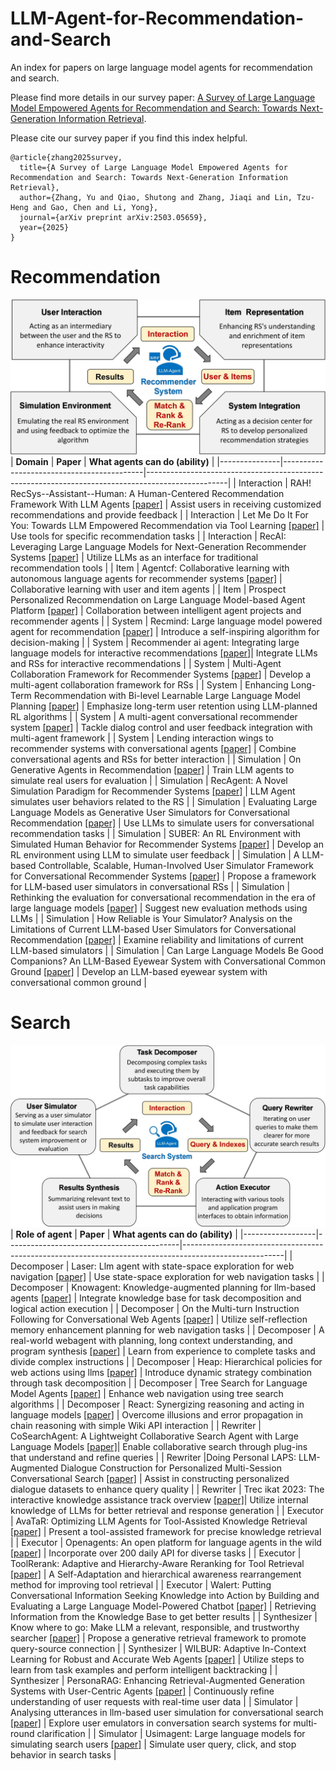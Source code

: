 # LLM-Agent-for-Recommendation-and-Search
An index for papers on large language model agents for recommendation and search. 

Please find more details in our survey paper: [A Survey of Large Language Model Empowered Agents for Recommendation and Search: Towards Next-Generation Information Retrieval](https://arxiv.org/abs/2308.14296).


Please cite our survey paper if you find this index helpful.

```
@article{zhang2025survey,
  title={A Survey of Large Language Model Empowered Agents for Recommendation and Search: Towards Next-Generation Information Retrieval},
  author={Zhang, Yu and Qiao, Shutong and Zhang, Jiaqi and Lin, Tzu-Heng and Gao, Chen and Li, Yong},
  journal={arXiv preprint arXiv:2503.05659},
  year={2025}
}
```

# Recommendation
![Four domains of LLM Agent's role in recommendation tasks](./figs/Recommend%20Domain.jpg)
| **Domain**    | **Paper**                                 | **What agents can do (ability)**                                                                 |
|---------------|-------------------------------------------|--------------------------------------------------------------------------------------------------|
| Interaction   | RAH! RecSys--Assistant--Human: A Human-Centered Recommendation Framework With LLM Agents [[paper]](https://ieeexplore.ieee.org/abstract/document/10572486/)                  | Assist users in receiving customized recommendations and provide feedback                        |
| Interaction   | Let Me Do It For You: Towards LLM Empowered Recommendation via Tool Learning   [[paper]](https://dl.acm.org/doi/abs/10.1145/3626772.3657828)            | Use tools for specific recommendation tasks                                                     |
| Interaction   | RecAI: Leveraging Large Language Models for Next-Generation Recommender Systems       [[paper]](https://dl.acm.org/doi/abs/10.1145/3589335.3651242)         | Utilize LLMs as an interface for traditional recommendation tools                                |
| Item          | Agentcf: Collaborative learning with autonomous language agents for recommender systems    [[paper]](https://dl.acm.org/doi/abs/10.1145/3589334.3645537)       | Collaborative learning with user and item agents                                                 |
| Item          | Prospect Personalized Recommendation on Large Language Model-based Agent Platform   [[paper]](https://arxiv.org/abs/2402.18240) | Collaboration between intelligent agent projects and recommender agents                          |
| System        | Recmind: Large language model powered agent for recommendation        [[paper]](https://arxiv.org/abs/2308.14296) | Introduce a self-inspiring algorithm for decision-making                                         |
| System        | Recommender ai agent: Integrating large language models for interactive recommendations    [[paper]](https://arxiv.org/abs/2308.16505)| Integrate LLMs and RSs for interactive recommendations                                           |
| System        | Multi-Agent Collaboration Framework for Recommender Systems        [[paper]](https://arxiv.org/abs/2402.15235)  | Develop a multi-agent collaboration framework for RSs                                            |
| System        | Enhancing Long-Term Recommendation with Bi-level Learnable Large Language Model Planning      [[paper]](https://arxiv.org/abs/2403.00843)  | Emphasize long-term user retention using LLM-planned RL algorithms                               |
| System        | A multi-agent conversational recommender system             [[paper]](https://arxiv.org/abs/2402.01135)  | Tackle dialog control and user feedback integration with multi-agent framework                   |
| System        | Lending interaction wings to recommender systems with conversational agents          [[paper]](https://proceedings.neurips.cc/paper_files/paper/2023/hash/58cd3b02902d79aea4b3b603fb0d0941-Abstract-Conference.html)     | Combine conversational agents and RSs for better interaction                                     |
| Simulation    | On Generative Agents in Recommendation    [[paper]](https://dl.acm.org/doi/abs/10.1145/3626772.3657844)  | Train LLM agents to simulate real users for evaluation                                           |
| Simulation    | RecAgent: A Novel Simulation Paradigm for Recommender Systems        [[paper]](https://www.researchgate.net/publication/371311704_RecAgent_A_Novel_Simulation_Paradigm_for_Recommender_Systems)  | LLM Agent simulates user behaviors related to the RS                                             |
| Simulation    | Evaluating Large Language Models as Generative User Simulators for Conversational Recommendation    [[paper]](https://arxiv.org/abs/2403.09738) | Use LLMs to simulate users for conversational recommendation tasks                               |
| Simulation    | SUBER: An RL Environment with Simulated Human Behavior for Recommender Systems            [[paper]](https://openreview.net/forum?id=w327zcRpYn)    | Develop an RL environment using LLM to simulate user feedback                                    |
| Simulation    | A LLM-based Controllable, Scalable, Human-Involved User Simulator Framework for Conversational Recommender Systems           [[paper]](https://arxiv.org/abs/2405.08035)        | Propose a framework for LLM-based user simulators in conversational RSs                          |
| Simulation    | Rethinking the evaluation for conversational recommendation in the era of large language models      [[paper]](https://arxiv.org/abs/2305.13112)  | Suggest new evaluation methods using LLMs                                                        |
| Simulation    | How Reliable is Your Simulator? Analysis on the Limitations of Current LLM-based User Simulators for Conversational Recommendation      [[paper]](https://dl.acm.org/doi/abs/10.1145/3589335.3651955)   | Examine reliability and limitations of current LLM-based simulators                              |
| Simulation    | Can Large Language Models Be Good Companions? An LLM-Based Eyewear System with Conversational Common Ground      [[paper]](https://dl.acm.org/doi/abs/10.1145/3659600)    | Develop an LLM-based eyewear system with conversational common ground                            |

# Search
![Five domains of LLM Agent's role in search tasks](./figs/Search%20Domain.jpg)
| **Role of agent** | **Paper**                                 | **What agents can do (ability)**                                                                      |
|------------------|-------------------------------------------|-------------------------------------------------------------------------------------------------------|
| Decomposer       | Laser: Llm agent with state-space exploration for web navigation       [[paper]](https://arxiv.org/abs/2309.08172)         | Use state-space exploration for web navigation tasks                                                  |
| Decomposer       | Knowagent: Knowledge-augmented planning for llm-based agents     [[paper]](https://arxiv.org/abs/2403.03101) | Integrate knowledge base for task decomposition and logical action execution                          |
| Decomposer       | On the Multi-turn Instruction Following for Conversational Web Agents     [[paper]](https://arxiv.org/abs/2402.15057)    | Utilize self-reflection memory enhancement planning for web navigation tasks                          |
| Decomposer       | A real-world webagent with planning, long context understanding, and program synthesis      [[paper]](https://arxiv.org/abs/2307.12856)      | Learn from experience to complete tasks and divide complex instructions                               |
| Decomposer       | Heap: Hierarchical policies for web actions using llms         [[paper]](https://arxiv.org/abs/2310.03720)       | Introduce dynamic strategy combination through task decomposition                                     |
| Decomposer       | Tree Search for Language Model Agents      [[paper]](https://arxiv.org/abs/2407.01476)   | Enhance web navigation using tree search algorithms                                                   |
| Decomposer       | React: Synergizing reasoning and acting in language models        [[paper]](https://arxiv.org/abs/2210.03629)  | Overcome illusions and error propagation in chain reasoning with simple Wiki API interaction           |
| Rewriter         | CoSearchAgent: A Lightweight Collaborative Search Agent with Large Language Models [[paper]](https://dl.acm.org/doi/abs/10.1145/3626772.3657672)| Enable collaborative search through plug-ins that understand and refine queries                        |
| Rewriter         |Doing Personal LAPS: LLM-Augmented Dialogue Construction for Personalized Multi-Session Conversational Search  [[paper]](https://dl.acm.org/doi/abs/10.1145/3626772.3657815)       | Assist in constructing personalized dialogue datasets to enhance query quality                        |
| Rewriter         | Trec ikat 2023: The interactive knowledge assistance track overview [[paper]](https://arxiv.org/abs/2401.01330)| Utilize internal knowledge of LLMs for better retrieval and response generation                       |
| Executor         | AvaTaR: Optimizing LLM Agents for Tool-Assisted Knowledge Retrieval    [[paper]](https://arxiv.org/abs/2406.11200)    | Present a tool-assisted framework for precise knowledge retrieval                                      |
| Executor         | Openagents: An open platform for language agents in the wild    [[paper]](https://arxiv.org/abs/2310.10634)   | Incorporate over 200 daily API for diverse tasks                                                 |
| Executor         | ToolRerank: Adaptive and Hierarchy-Aware Reranking for Tool Retrieval   [[paper]](https://arxiv.org/abs/2403.06551)  | A Self-Adaptation and hierarchical awareness rearrangement method for improving tool retrieval         |
| Executor         | Walert: Putting Conversational Information Seeking Knowledge into Action by Building and Evaluating a Large Language Model-Powered Chatbot     [[paper]](https://dl.acm.org/doi/abs/10.1145/3627508.3638309)    | Retrieving Information from the Knowledge Base to get better results                                   |
| Synthesizer      | Know where to go: Make LLM a relevant, responsible, and trustworthy searcher     [[paper]](https://arxiv.org/abs/2310.12443)       | Propose a generative retrieval framework to promote query-source connection                            |
| Synthesizer      | WILBUR: Adaptive In-Context Learning for Robust and Accurate Web Agents   [[paper]](https://arxiv.org/abs/2404.05902)    | Utilize steps to learn from task examples and perform intelligent backtracking                        |
| Synthesizer      | PersonaRAG: Enhancing Retrieval-Augmented Generation Systems with User-Centric Agents [[paper]](https://arxiv.org/abs/2407.09394) | Continuously refine understanding of user requests with real-time user data                           |
| Simulator        | Analysing utterances in llm-based user simulation for conversational search [[paper]](https://dl.acm.org/doi/abs/10.1145/3650041) | Explore user emulators in conversation search systems for multi-round clarification                    |
| Simulator        | Usimagent: Large language models for simulating search users  [[paper]](https://dl.acm.org/doi/abs/10.1145/3626772.3657963)   | Simulate user query, click, and stop behavior in search tasks                                          |
